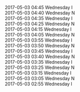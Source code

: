 2017-05-03 04:45 Wednesday  I  
2017-05-03 04:40 Wednesday  N  
2017-05-03 04:35 Wednesday  I  
2017-05-03 04:25 Wednesday  N  
2017-05-03 04:15 Wednesday  I  
2017-05-03 04:05 Wednesday  N  
2017-05-03 03:55 Wednesday  I  
2017-05-03 03:50 Wednesday  N  
2017-05-03 03:45 Wednesday  I  
2017-05-03 03:40 Wednesday  N  
2017-05-03 03:35 Wednesday  I  
2017-05-03 03:25 Wednesday  N  
2017-05-03 03:15 Wednesday  I  
2017-05-03 03:05 Wednesday  N  
2017-05-03 02:55 Wednesday  I  
